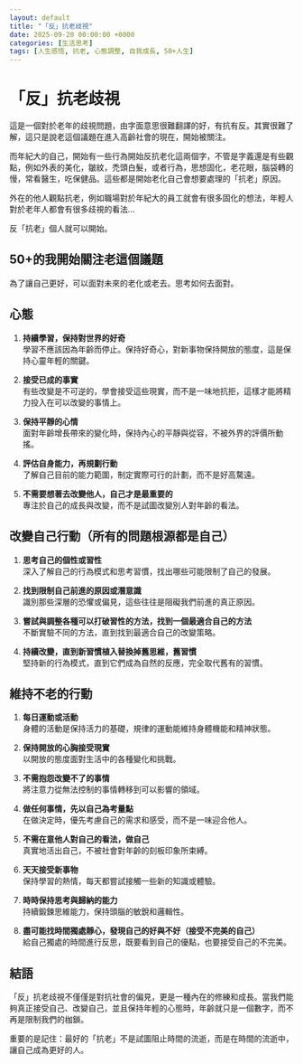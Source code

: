 ```yaml
---
layout: default
title: "「反」抗老歧視"
date: 2025-09-20 00:00:00 +0000
categories: [生活思考]
tags: [人生感悟, 抗老, 心態調整, 自我成長, 50+人生]
---
```


# 「反」抗老歧視

這是一個對於老年的歧視問題，由字面意思很難翻譯的好，有抗有反。其實很難了解，這只是說老這個議題在進入高齡社會的現在，開始被關注。

而年紀大的自己，開始有一些行為開始反抗老化這兩個字，不管是字義還是有些觀點，例如外表的美化，皺紋，禿頭白髮，或者行為，思想固化，老花眼，腦袋轉的慢，常看醫生，吃保健品。這些都是開始老化自己會想要處理的「抗老」原因。

外在的他人觀點抗老，例如職場對於年紀大的員工就會有很多固化的想法，年輕人對於老年人都會有很多歧視的看法...

反「抗老」個人就可以開始。

## 50+的我開始關注老這個議題

為了讓自己更好，可以面對未來的老化或老去。思考如何去面對。

## 心態

1. **持續學習，保持對世界的好奇**  
   學習不應該因為年齡而停止。保持好奇心，對新事物保持開放的態度，這是保持心靈年輕的關鍵。

2. **接受已成的事實**  
   有些改變是不可逆的，學會接受這些現實，而不是一味地抗拒，這樣才能將精力投入在可以改變的事情上。

3. **保持平靜的心情**  
   面對年齡增長帶來的變化時，保持內心的平靜與從容，不被外界的評價所動搖。

4. **評估自身能力，再規劃行動**  
   了解自己目前的能力範圍，制定實際可行的計劃，而不是好高騖遠。

5. **不需要想著去改變他人，自己才是最重要的**  
   專注於自己的成長與改變，而不是試圖改變別人對年齡的看法。

## 改變自己行動（所有的問題根源都是自己）

1. **思考自己的個性或習性**  
   深入了解自己的行為模式和思考習慣，找出哪些可能限制了自己的發展。

2. **找到限制自己前進的原因或潛意識**  
   識別那些深層的恐懼或偏見，這些往往是阻礙我們前進的真正原因。

3. **嘗試與調整各種可以打破習性的方法，找到一個最適合自己的方法**  
   不斷實驗不同的方法，直到找到最適合自己的改變策略。

4. **持續改變，直到新習慣植入替換掉舊思維，舊習慣**  
   堅持新的行為模式，直到它們成為自然的反應，完全取代舊有的習慣。

## 維持不老的行動

1. **每日運動或活動**  
   身體的活動是保持活力的基礎，規律的運動能維持身體機能和精神狀態。

2. **保持開放的心胸接受現實**  
   以開放的態度面對生活中的各種變化和挑戰。

3. **不需抱怨改變不了的事情**  
   將注意力從無法控制的事情轉移到可以影響的領域。

4. **做任何事情，先以自己為考量點**  
   在做決定時，優先考慮自己的需求和感受，而不是一味迎合他人。

5. **不需在意他人對自己的看法，做自己**  
   真實地活出自己，不被社會對年齡的刻板印象所束縛。

6. **天天接受新事物**  
   保持學習的熱情，每天都嘗試接觸一些新的知識或體驗。

7. **時時保持思考與歸納的能力**  
   持續鍛鍊思維能力，保持頭腦的敏銳和邏輯性。

8. **盡可能找時間獨處靜心，發現自己的好與不好（接受不完美的自己）**  
   給自己獨處的時間進行反思，既要看到自己的優點，也要接受自己的不完美。

## 結語

「反」抗老歧視不僅僅是對抗社會的偏見，更是一種內在的修練和成長。當我們能夠真正接受自己、改變自己，並且保持年輕的心態時，年齡就只是一個數字，而不再是限制我們的枷鎖。

重要的是記住：最好的「抗老」不是試圖阻止時間的流逝，而是在時間的流逝中，讓自己成為更好的人。